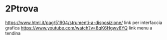 # 2Ptrova

https://www.html.it/pag/51904/strumenti-a-disposizione/  	link per interfaccia grafica
https://www.youtube.com/watch?v=8qK6Hgwv8YQ 							link menu a tendina
